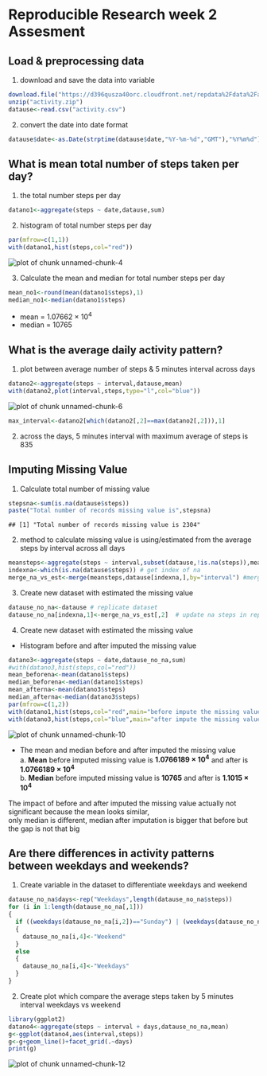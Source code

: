 Reproducible Research week 2 Assesment
======================================


## Load & preprocessing data
1. download and save the data into variable

```r
download.file("https://d396qusza40orc.cloudfront.net/repdata%2Fdata%2Factivity.zip",destfile="activity.zip",method="curl")
unzip("activity.zip")
datause<-read.csv("activity.csv")
```

2. convert the date into date format

```r
datause$date<-as.Date(strptime(datause$date,"%Y-%m-%d","GMT"),"%Y%m%d")
```
## What is mean total number of steps taken per day?
1. the total number steps per day  

```r
datano1<-aggregate(steps ~ date,datause,sum)
```
2. histogram of total number steps per day  

```r
par(mfrow=c(1,1))
with(datano1,hist(steps,col="red"))
```

![plot of chunk unnamed-chunk-4](figure/unnamed-chunk-4-1.png)

3. Calculate the mean and median for total number steps per day

```r
mean_no1<-round(mean(datano1$steps),1)
median_no1<-median(datano1$steps)
```
* mean = 1.07662 &times; 10<sup>4</sup>
* median = 10765

## What is the average daily activity pattern?
1. plot between average number of steps & 5 minutes interval across days

```r
datano2<-aggregate(steps ~ interval,datause,mean)
with(datano2,plot(interval,steps,type="l",col="blue"))
```

![plot of chunk unnamed-chunk-6](figure/unnamed-chunk-6-1.png)

```r
max_interval<-datano2[which(datano2[,2]==max(datano2[,2])),1]
```
2. across the days, 5 minutes interval with maximum average of steps is 835

## Imputing Missing Value
1. Calculate total number of missing value

```r
stepsna<-sum(is.na(datause$steps))
paste("Total number of records missing value is",stepsna)
```

```
## [1] "Total number of records missing value is 2304"
```
2. method to calculate missing value is using/estimated from the average steps by interval across all days

```r
meansteps<-aggregate(steps ~ interval,subset(datause,!is.na(steps)),mean) # get mean of interval from not na
indexna<-which(is.na(datause$steps)) # get index of na
merge_na_vs_est<-merge(meansteps,datause[indexna,],by="interval") #merge to get the estimated steps for na
```
3. Create new dataset with estimated the missing value

```r
datause_no_na<-datause # replicate dataset
datause_no_na[indexna,1]<-merge_na_vs_est[,2]  # update na steps in replicated dataset using estimated
```
4. Create new dataset with estimated the missing value
* Histogram before and after imputed the missing value

```r
datano3<-aggregate(steps ~ date,datause_no_na,sum)
#with(datano3,hist(steps,col="red"))
mean_beforena<-mean(datano1$steps)
median_beforena<-median(datano1$steps)
mean_afterna<-mean(datano3$steps)
median_afterna<-median(datano3$steps)
par(mfrow=c(1,2))
with(datano1,hist(steps,col="red",main="before impute the missing value"))
with(datano3,hist(steps,col="blue",main="after impute the missing value"))
```

![plot of chunk unnamed-chunk-10](figure/unnamed-chunk-10-1.png)

* The mean and median before and after imputed the missing value  
a.  **Mean** before imputed missing value is **1.0766189 &times; 10<sup>4</sup>** and after is **1.0766189 &times; 10<sup>4</sup>**  
b.  **Median** before imputed missing value is **10765** and after is **1.1015 &times; 10<sup>4</sup>**  

The impact of before and after imputed the missing value actually not significant because the mean looks similar,  
only median is different, median after imputation is bigger that before but the gap is not that big

## Are there differences in activity patterns between weekdays and weekends?
1. Create variable in the dataset to differentiate weekdays and weekend

```r
datause_no_na$days<-rep("Weekdays",length(datause_no_na$steps))
for (i in 1:length(datause_no_na[,1]))
{
  if ((weekdays(datause_no_na[i,2])=="Sunday") | (weekdays(datause_no_na[i,2])=="Saturday"))
  {
    datause_no_na[i,4]<-"Weekend"
  }
  else
  {
    datause_no_na[i,4]<-"Weekdays"
  }
}
```
2. Create plot which  compare the average steps taken by 5 minutes interval weekdays vs weekend

```r
library(ggplot2)
datano4<-aggregate(steps ~ interval + days,datause_no_na,mean)
g<-ggplot(datano4,aes(interval,steps))
g<-g+geom_line()+facet_grid(.~days)
print(g)
```

![plot of chunk unnamed-chunk-12](figure/unnamed-chunk-12-1.png)



